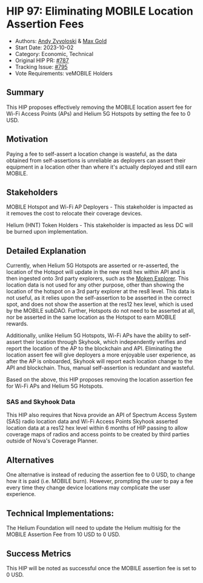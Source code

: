   # HIP 97: Eliminating MOBILE Location Assertion Fees

- Authors: [Andy Zyvoloski](https://github.com/heatedlime) & [Max Gold](https://github.com/maxgold91)
- Start Date: 2023-10-02
- Category: Economic, Technical
- Original HIP PR: [#787](https://github.com/helium/HIP/pull/787)
- Tracking Issue: [#795](https://github.com/helium/HIP/issues/795)
- Vote Requirements: veMOBILE Holders


## Summary 
This HIP proposes effectively removing the MOBILE location assert fee for Wi-Fi Access Points (APs) and Helium 5G Hotspots by setting the fee to 0 USD.

## Motivation 
Paying a fee to self-assert a location change is wasteful, as the data obtained from self-assertions is unreliable as deployers can assert their equipment in a location other than where it's actually deployed and still earn MOBILE.  

## Stakeholders
MOBILE Hotspot and Wi-Fi AP Deployers - This stakeholder is impacted as it removes the cost to relocate their coverage devices.

Helium (HNT) Token Holders - This stakeholder is impacted as less DC will be burned upon implementation.

## Detailed Explanation 
Currently, when Helium 5G Hotspots are asserted or re-asserted, the location of the Hotspot will update in the new res8 hex within API and is then ingested onto 3rd party explorers, such as the [Moken Explorer](https://explorer.moken.io/). This location data is not used for any other purpose, other than showing the location of the hotspot on a 3rd party explorer at the res8 level. This data is not useful, as it relies upon the self-assertion to be asserted in the correct spot, and does not show the assertion at the res12 hex level, which is used by the MOBILE subDAO. Further, Hotspots do not need to be asserted at all, nor be asserted in the same location as the Hotspot to earn MOBILE rewards. 

Additionally, unlike Helium 5G Hotspots, Wi-Fi APs have the ability to self-assert their location through Skyhook, which independently verifies and report the location of the AP to the blockchain and API. Eliminating the location assert fee will give deployers a more enjoyable user experience, as after the AP is onboarded, Skyhook will report each location change to the API and blockchain. Thus, manual self-assertion is redundant and wasteful. 

Based on the above, this HIP proposes removing the location assertion fee for Wi-Fi APs and Helium 5G Hotspots. 

### SAS and Skyhook Data
This HIP also requires that Nova provide an API of Spectrum Access System (SAS) radio location data and Wi-Fi Access Points Skyhook asserted location data at a res12 hex level within 6 months of HIP passing to allow coverage maps of radios and access points to be created by third parties outside of Nova's Coverage Planner.

## Alternatives
One alternative is instead of reducing the assertion fee to 0 USD, to change how it is paid (i.e. MOBILE burn). However, prompting the user to pay a fee every time they change device locations may complicate the user experience. 

## Technical Implementations:
The Helium Foundation will need to update the Helium multisig for the MOBILE Assertion Fee from 10 USD to 0 USD.

## Success Metrics
This HIP will be noted as successful once the MOBILE assertion fee is set to 0 USD.
